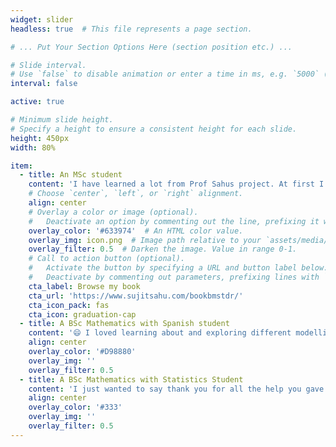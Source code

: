 ```yaml
---
widget: slider
headless: true  # This file represents a page section.

# ... Put Your Section Options Here (section position etc.) ...

# Slide interval.
# Use `false` to disable animation or enter a time in ms, e.g. `5000` (5s).
interval: false

active: true 

# Minimum slide height.
# Specify a height to ensure a consistent height for each slide.
height: 450px
width: 80%

item:
  - title: An MSc student 
    content: 'I have learned a lot from Prof Sahus project. At first I was not sure if I would like all the coding in R. But he certainly made it easy for me to learn. 😄'
    # Choose `center`, `left`, or `right` alignment.
    align: center
    # Overlay a color or image (optional).
    #   Deactivate an option by commenting out the line, prefixing it with `#`.
    overlay_color: '#633974'  # An HTML color value.
    overlay_img: icon.png  # Image path relative to your `assets/media/` folder
    overlay_filter: 0.5  # Darken the image. Value in range 0-1.
    # Call to action button (optional).
    #   Activate the button by specifying a URL and button label below.
    #   Deactivate by commenting out parameters, prefixing lines with `#`.
    cta_label: Browse my book 
    cta_url: 'https://www.sujitsahu.com/bookbmstdr/'
    cta_icon_pack: fas
    cta_icon: graduation-cap
  - title: A BSc Mathematics with Spanish student 
    content: '😄 I loved learning about and exploring different modelling techniques in Statistics. I can confidently say that it was the best module I have taken in my fourth year. At times it was really challenging but Sujit guided me patiently and effectively which helped me progress with my research, thus making it fun, engaging and very enjoyable.  It was a great pleasure to work with Sujit and I greatly appreciate the work he has put in. The constant support provided encouraged me to aspire for a deeper understanding of the topic.'
    align: center
    overlay_color: '#D98880'
    overlay_img: ''
    overlay_filter: 0.5
  - title: A BSc Mathematics with Statistics Student 
    content: 'I just wanted to say thank you for all the help you gave me, particularly in my last-minute panic to get it all done! I found the topic very interesting and something I could see myself doing in my future career. I enjoyed completing the project as it gave a better insight to what a career in data may involve, through cleaning and analyzing data and then writing a final report. You continued to push me to achieve my best.😄'
    align: center
    overlay_color: '#333'
    overlay_img: ''
    overlay_filter: 0.5
---
```

